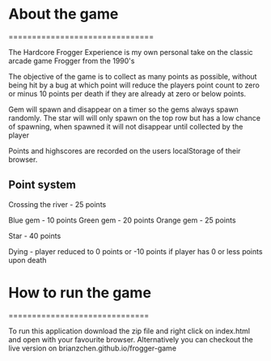 # About the game
===============================

The Hardcore Frogger Experience is my own personal take on the classic arcade game Frogger from the 1990's

The objective of the game is to collect as many points as possible, without being hit by a bug at which point will reduce the players point count to zero or minus 10 points per death if they are already at zero or below points.

Gem will spawn and disappear on a timer so the gems always spawn randomly.
The star will will only spawn on the top row but has a low chance of spawning, when spawned it will not disappear until collected by the player

Points and highscores are recorded on the users localStorage of their browser.

## Point system

Crossing the river - 25 points

Blue gem - 10 points
Green gem - 20 points
Orange gem - 25 points

Star - 40 points

Dying - player reduced to 0 points or -10 points if player has 0 or less points upon death

# How to run the game
==============================

To run this application download the zip file and right click on index.html and open with your favourite browser. Alternatively you can checkout the live version on brianzchen.github.io/frogger-game
